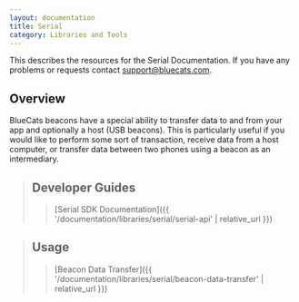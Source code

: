 ```yaml
---
layout: documentation
title: Serial
category: Libraries and Tools
---
```


This describes the resources for the Serial Documentation. If you have any problems or requests contact support@bluecats.com.

## Overview

BlueCats beacons have a special ability to transfer data to and from your app and optionally a host (USB beacons). This is particularly useful if you would like to perform some sort of transaction, receive data from a host computer, or transfer data between two phones using a beacon as an intermediary.


> ## Developer Guides
>> [Serial SDK Documentation]({{ '/documentation/libraries/serial/serial-api' | relative_url }})


> ## Usage
>> [Beacon Data Transfer]({{ '/documentation/libraries/serial/beacon-data-transfer' | relative_url }})